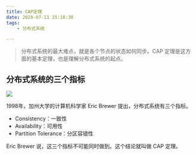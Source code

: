 ```yaml
---
title: CAP定理
date: 2020-07-11 15:18:30
tags:
	- 分布式系统

---
```


> 分布式系统的最大难点，就是各个节点的状态如何同步。CAP 定理是这方面的基本定理，也是理解分布式系统的起点。

## 分布式系统的三个指标

![](https://www.wangbase.com/blogimg/asset/201807/bg2018071607.jpg)

1998年，加州大学的计算机科学家 Eric Brewer 提出，分布式系统有三个指标。

- Consistency：一致性
- Availability：可用性
- Partition Tolerance：分区容错性

Eric Brewer 说，这三个指标不可能同时做到。这个结论就叫做 CAP 定理。

